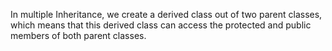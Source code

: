 In multiple Inheritance, we create a derived class out of two parent classes, which means that this derived class can access the protected and public members of both parent classes.